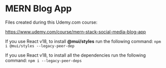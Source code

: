 # MERN Blog App

Files created during this Udemy.com course:

<https://www.udemy.com/course/mern-stack-social-media-blog-app>

If you use React v18, to install **@mui/styles** run the following command: `npm i @mui/styles --legacy-peer-dep`

If you use React v18, to install all the dependencies run the following command: `npm i --legacy-peer-deps`
